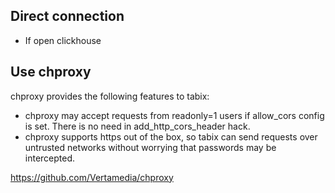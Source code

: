 ## Direct connection 

* If open clickhouse 


## Use chproxy


chproxy provides the following features to tabix:


* chproxy may accept requests from readonly=1 users if allow_cors config is set. There is no need in add_http_cors_header hack.
* chproxy supports https out of the box, so tabix can send requests over untrusted networks without worrying that passwords may be intercepted.


https://github.com/Vertamedia/chproxy

